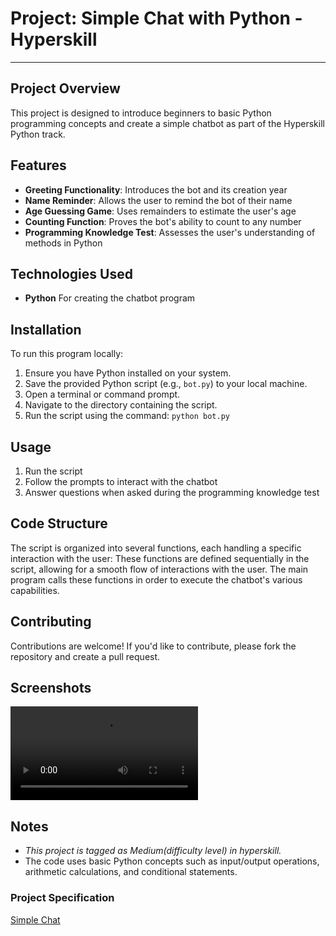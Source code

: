 # Project: Simple Chat with Python - Hyperskill
<hr />

## Project Overview
This project is designed to introduce beginners to basic Python programming concepts and create a simple chatbot as part of the Hyperskill Python track.

## Features
- **Greeting Functionality**: Introduces the bot and its creation year
- **Name Reminder**: Allows the user to remind the bot of their name
- **Age Guessing Game**: Uses remainders to estimate the user's age
- **Counting Function**: Proves the bot's ability to count to any number
- **Programming Knowledge Test**: Assesses the user's understanding of methods in Python
 
## Technologies Used
* **Python** For creating  the chatbot program

## Installation
To run this program locally:
1. Ensure you have Python installed on your system.
2. Save the provided Python script (e.g., `bot.py`) to your local machine.
3. Open a terminal or command prompt.
4. Navigate to the directory containing the script.
5. Run the script using the command: `python bot.py`

## Usage
1. Run the script
2. Follow the prompts to interact with the chatbot
3. Answer questions when asked during the programming knowledge test

## Code Structure
The script is organized into several functions, each handling a specific interaction with the user:
These functions are defined sequentially in the script, allowing for a smooth flow of interactions with the user. The main program calls these functions in order to execute the chatbot's various capabilities.

## Contributing
Contributions are welcome! If you'd like to contribute, please fork the repository and create a pull request.

## Screenshots
<video autoplay loop src="https://github.com/user-attachments/assets/f1ea10d5-9df0-4a40-98d1-866171e7c0bc" type="video/webm"></video>

## Notes
* _This project is tagged as Medium(difficulty level) in hyperskill._
* The code uses basic Python concepts such as input/output operations, arithmetic calculations, and conditional statements.

### Project Specification 
[Simple Chat](https://hyperskill.org/projects/98)